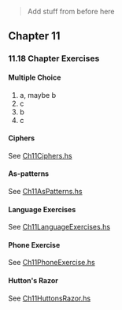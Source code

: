 > Add stuff from before here

## Chapter 11
### 11.18 Chapter Exercises
#### Multiple Choice

1. a, maybe b
2. c
3. b
4. c

#### Ciphers
See [Ch11Ciphers.hs](https://github.com/knikel/haskellbook-mly/tree/master/source/knikel/Chapter11/Ch11Ciphers.hs)
#### As-patterns
See [Ch11AsPatterns.hs](https://github.com/knikel/haskellbook-mly/tree/master/source/knikel/Chapter11/Ch11AsPatterns.hs)
#### Language Exercises
See [Ch11LanguageExercises.hs](https://github.com/knikel/haskellbook-mly/tree/master/source/knikel/Chapter11/Ch11LanguageExercises.hs)
#### Phone Exercise
See [Ch11PhoneExercise.hs](https://github.com/knikel/haskellbook-mly/tree/master/source/knikel/Chapter11/Ch11PhoneExercise.hs)
#### Hutton's Razor
See [Ch11HuttonsRazor.hs](https://github.com/knikel/haskellbook-mly/tree/master/source/knikel/Chapter11/Ch11HuttonsRazor.hs)
